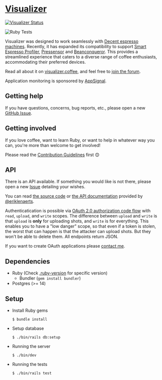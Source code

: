 # [Visualizer](https://visualizer.coffee/)

[![Visualizer Status](https://uptime.betterstack.com/status-badges/v3/monitor/wxvy.svg)](https://status.visualizer.coffee/)

![Ruby Tests](https://github.com/miharekar/visualizer/actions/workflows/main.yml/badge.svg)

Visualizer was designed to work seamlessly with [Decent espresso machines](https://decentespresso.com/). Recently, it has expanded its compatibility to support [Smart Espresso Profiler](https://www.naked-portafilter.com/product-category/smart-espresso-profiler/[), [Pressensor](https://pressensor.com/) and [Beanconqueror](https://beanconqueror.com/). This provides a streamlined experience that caters to a diverse range of coffee enthusiasts, accommodating their preferred devices.

Read all about it on [visualizer.coffee](https://visualizer.coffee/), and feel free to [join the forum](https://decentforum.com/tag/visualizer).

Application monitoring is sponsored by [AppSignal](https://appsignal.com/visualizer/admin/api_keys).

## Getting help

If you have questions, concerns, bug reports, etc., please open a new [GitHub Issue](https://github.com/miharekar/visualizer/issues/).

## Getting involved

If you love coffee, want to learn Ruby, or want to help in whatever way you can, you're more than welcome to get involved!

Please read the [Contribution Guidelines](CONTRIBUTING.md) first 😊

## API

There is an API available. If something you would like is not there, please open a new [Issue](https://github.com/miharekar/visualizer/issues/) detailing your wishes.

You can read [the source code](/app/controllers/api) or [the API documentation](https://documenter.getpostman.com/view/2402164/UVC2HUik) provided by [@eriklenaerts](https://github.com/eriklenaerts).

Authenticatication is possible via [OAuth 2.0 authorization code flow](https://www.oauth.com/oauth2-servers/server-side-apps/authorization-code/) with `read`, `upload`, and `write` scopes.
The difference between `upload` and `write` is that `upload` is **only** for uploading shots, and `write` is for everything. This enables you to have a "low danger" scope, so that even if a token is stolen, the worst that can happen is that the attacker can upload shots. But they won't be able to delete them.
All endpoints return JSON.

If you want to create OAuth applications please [contact me](mailto:miha@visualizer.coffee).

## Dependencies

- Ruby (Check [.ruby-version](.ruby-version) for specific version)
  - Bundler (`gem install bundler`)
- Postgres (>= 14)

## Setup

- Install Ruby gems
  ```shell
  $ bundle install
  ```
- Setup database
  ```shell
  $ ./bin/rails db:setup
  ```
- Running the server
  ```shell
  $ ./bin/dev
  ```
- Running the tests
  ```shell
  $ ./bin/rails test
  ```
